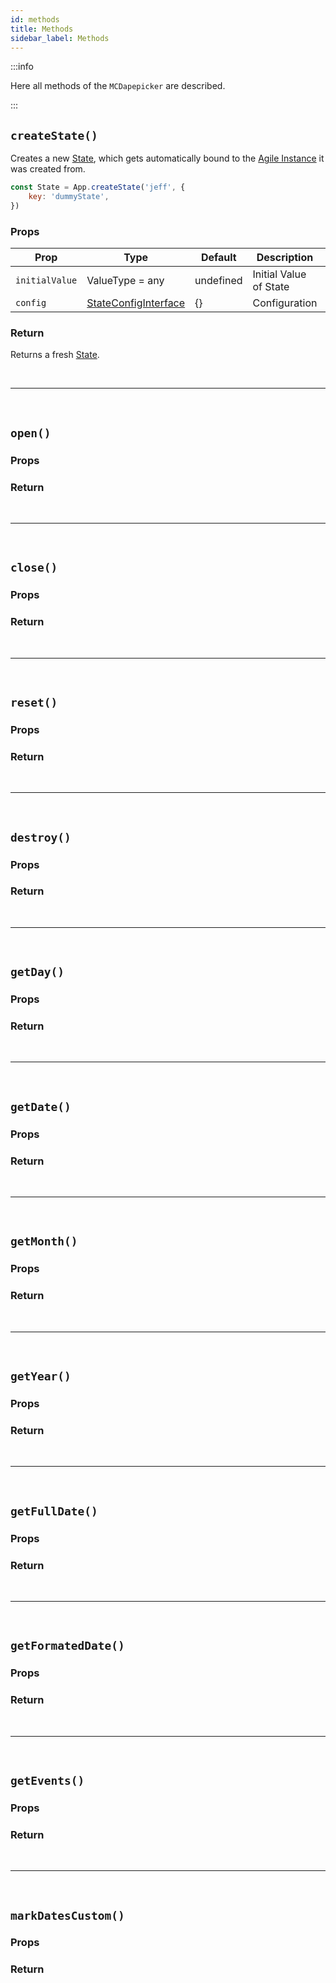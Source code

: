 ```yaml
---
id: methods
title: Methods
sidebar_label: Methods
---
```


:::info

Here all methods of the `MCDapepicker` are described.

:::

## `createState()`

Creates a new [State](../state/Introduction.md),
which gets automatically bound to the [Agile Instance](../agile-instance/Introduction.md) it was created from.
```js
const State = App.createState('jeff', {
    key: 'dummyState',
})
```

### Props

| Prop           | Type                                                                       | Default   | Description                                           | Required |
|----------------|----------------------------------------------------------------------------|-----------|-------------------------------------------------------|----------|
| `initialValue` | ValueType = any                                                            | undefined | Initial Value of State                                | Yes      |
| `config`       | [StateConfigInterface](../../../../Interfaces.md#stateconfig)              | {}        | Configuration                                         | No       |

### Return
Returns a fresh [State](../state/Introduction.md).



<br />

---

<br />


## `open()`

### Props

### Return

<br />

---

<br />

## `close()`

### Props

### Return

<br />

---

<br />

## `reset()`

### Props

### Return

<br />

---

<br />

## `destroy()`

### Props

### Return

<br />

---

<br />

## `getDay()`

### Props

### Return

<br />

---

<br />

## `getDate()`

### Props

### Return

<br />

---

<br />

## `getMonth()`

### Props

### Return

<br />

---

<br />

## `getYear()`

### Props

### Return

<br />

---

<br />

## `getFullDate()`

### Props

### Return

<br />

---

<br />

## `getFormatedDate()`

### Props

### Return

<br />

---

<br />

## `getEvents()`

### Props

### Return

<br />

---

<br />

## `markDatesCustom()`

### Props

### Return